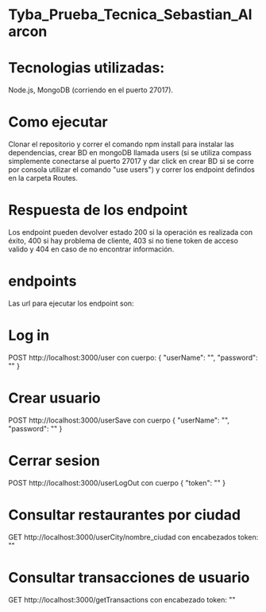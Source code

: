 # Tyba_Prueba_Tecnica_Sebastian_Alarcon

# Tecnologias utilizadas:

Node.js,
MongoDB (corriendo en el puerto 27017).

# Como ejecutar

Clonar el repositorio y correr el comando npm install para instalar las dependencias, crear BD en mongoDB llamada users (si se utiliza compass simplemente conectarse al puerto 27017 y dar click en crear BD si se corre por consola utilizar el comando "use users") y correr los endpoint defindos en la carpeta Routes.

# Respuesta de los endpoint

Los endpoint pueden devolver estado 200 si la operación es realizada con éxito, 400 si hay problema de cliente, 403 si no tiene token de acceso valido y 404 en caso de no encontrar información.

# endpoints

Las url para ejecutar los endpoint son:

# Log in

POST http://localhost:3000/user con cuerpo: {
	"userName": "",
	"password": ""
}

# Crear usuario

POST http://localhost:3000/userSave con cuerpo {
	"userName": "",
	"password": ""
}

# Cerrar sesion

POST http://localhost:3000/userLogOut con cuerpo {
	"token": ""
}

# Consultar restaurantes por ciudad

GET http://localhost:3000/userCity/nombre_ciudad con encabezados token: ""

# Consultar transacciones de usuario

GET http://localhost:3000/getTransactions con encabezado token: ""

